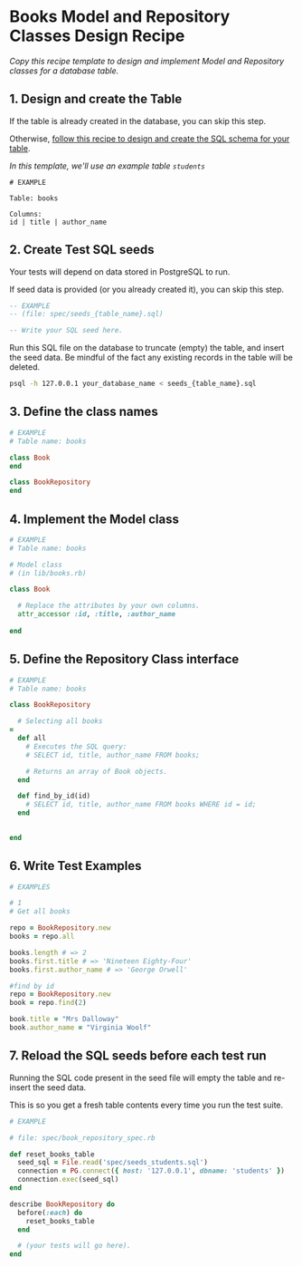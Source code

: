# Books Model and Repository Classes Design Recipe

_Copy this recipe template to design and implement Model and Repository classes for a database table._

## 1. Design and create the Table

If the table is already created in the database, you can skip this step.

Otherwise, [follow this recipe to design and create the SQL schema for your table](./single_table_design_recipe_template.md).

*In this template, we'll use an example table `students`*

```
# EXAMPLE

Table: books

Columns:
id | title | author_name
```

## 2. Create Test SQL seeds

Your tests will depend on data stored in PostgreSQL to run.

If seed data is provided (or you already created it), you can skip this step.

```sql
-- EXAMPLE
-- (file: spec/seeds_{table_name}.sql)

-- Write your SQL seed here. 

```

Run this SQL file on the database to truncate (empty) the table, and insert the seed data. Be mindful of the fact any existing records in the table will be deleted.

```bash
psql -h 127.0.0.1 your_database_name < seeds_{table_name}.sql
```

## 3. Define the class names

```ruby
# EXAMPLE
# Table name: books

class Book
end

class BookRepository
end
```

## 4. Implement the Model class

```ruby
# EXAMPLE
# Table name: books

# Model class
# (in lib/books.rb)

class Book

  # Replace the attributes by your own columns.
  attr_accessor :id, :title, :author_name
  
end

```
## 5. Define the Repository Class interface


```ruby
# EXAMPLE
# Table name: books

class BookRepository

  # Selecting all books
=
  def all
    # Executes the SQL query:
    # SELECT id, title, author_name FROM books;

    # Returns an array of Book objects.
  end

  def find_by_id(id)
    # SELECT id, title, author_name FROM books WHERE id = id;
  end

  
end
```

## 6. Write Test Examples

```ruby
# EXAMPLES

# 1
# Get all books

repo = BookRepository.new
books = repo.all

books.length # => 2
books.first.title # => 'Nineteen Eighty-Four'
books.first.author_name # => 'George Orwell'

#find by id
repo = BookRepository.new
book = repo.find(2)

book.title = "Mrs Dalloway"
book.author_name = "Virginia Woolf"


```

## 7. Reload the SQL seeds before each test run

Running the SQL code present in the seed file will empty the table and re-insert the seed data.

This is so you get a fresh table contents every time you run the test suite.

```ruby
# EXAMPLE

# file: spec/book_repository_spec.rb

def reset_books_table
  seed_sql = File.read('spec/seeds_students.sql')
  connection = PG.connect({ host: '127.0.0.1', dbname: 'students' })
  connection.exec(seed_sql)
end

describe BookRepository do
  before(:each) do 
    reset_books_table
  end

  # (your tests will go here).
end
```
